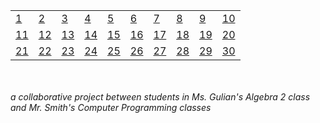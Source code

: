 <table>
  <tr>
   <td>
      <a href="http://alpha.editor.p5js.org/full/SkLkmgzwz">1</a>
   </td>
   <td>
      <a href="http://alpha.editor.p5js.org/full/B1yT-ZGwf">2</a>
   </td>
   <td>
      <a href="http://alpha.editor.p5js.org/full/HkuW5lMvM">3</a>
   </td>
   <td>
      <a href="http://alpha.editor.p5js.org/full/BJyVsgGPf">4</a>
   </td>
   <td>
      <a href="http://alpha.editor.p5js.org/full/BkfCrgMvz">5</a>
   </td>
   <td>
      <a href="http://alpha.editor.p5js.org/full/r1tYM-GwG">6</a>
   </td>
   <td>
      <a href="http://alpha.editor.p5js.org/full/S1jIZ-MPz">7</a>
   </td>
   <td>
      <a href="http://alpha.editor.p5js.org/full/Hkc6WZGvG">8</a>
   </td>
   <td>
      <a href="http://alpha.editor.p5js.org/full/Hy5EfZzDG">9</a>
   </td>
   <td>
      <a href="http://alpha.editor.p5js.org/full/rkgGjJzDf">10</a>
   </td>
  </tr>
  <tr>
   <td>
      <a href="http://alpha.editor.p5js.org/full/rJ0wMWMvG">11</a>
   </td>
   <td>
      <a href="http://alpha.editor.p5js.org/full/SypkGZfPG">12</a>
   </td>
   <td>
      <a href="http://alpha.editor.p5js.org/full/ryo2f-Mvf">13</a>
   </td>
   <td>
      <a href="http://alpha.editor.p5js.org/full/HJLoBbMDM">14</a>
   </td>
   <td>
      <a href="http://alpha.editor.p5js.org/full/BkS9V-fvz">15</a>
   </td>
   <td>
      <a href="http://alpha.editor.p5js.org/full/SkXDeZMvf">16</a>
   </td>
   <td>
      <a href="http://alpha.editor.p5js.org/full/H1se--Gvf">17</a>
   </td>
   <td>
      <a href="http://alpha.editor.p5js.org/full/rkgGjJzDf">18</a>
   </td>
   <td>
      <a href="http://alpha.editor.p5js.org/full/ryZ1l-fvM">19</a>
   </td>
   <td>
      <a href="http://alpha.editor.p5js.org/full/r1EtNZfwz">20</a>
   </td>
  </tr>
  <tr>
   <td>
      <a href="http://alpha.editor.p5js.org/full/Syh6wZfvG">21</a>
   </td>
   <td>
      <a href="http://alpha.editor.p5js.org/full/ry4rvWGPM">22</a>
   </td>
   <td>
      <a href="http://alpha.editor.p5js.org/full/">23</a>
   </td>
   <td>
      <a href="http://alpha.editor.p5js.org/full/">24</a>
   </td>
   <td>
      <a href="http://alpha.editor.p5js.org/full/">25</a>
   </td>
   <td>
      <a href="http://alpha.editor.p5js.org/full/">26</a>
   </td>
   <td>
      <a href="http://alpha.editor.p5js.org/full/">27</a>
   </td>
   <td>
      <a href="http://alpha.editor.p5js.org/full/">28</a>
   </td>
   <td>
      <a href="http://alpha.editor.p5js.org/full/">29</a>
   </td>
   <td>
      <a href="http://alpha.editor.p5js.org/full/">30</a>
   </td>
  </tr>
</table>

<br>
<br>
<em>a collaborative project between students in Ms. Gulian's Algebra 2 class and Mr. Smith's Computer Programming classes</em>
<br>
<br>

